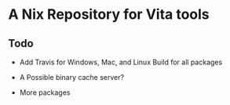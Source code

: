 # A Nix Repository for Vita tools

## Todo

- Add Travis for Windows, Mac, and Linux Build for all packages

- A Possible binary cache server?

- More packages
